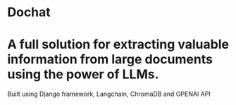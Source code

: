 # Dochat
# A full solution for extracting valuable information from large documents using the power of LLMs.
Built using Django framework, Langchain, ChromaDB and OPENAI API
